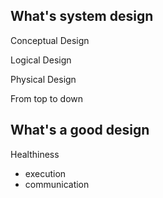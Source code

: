 ## What's system design

Conceptual Design

Logical Design

Physical Design

From top to down

## What's a good design

Healthiness

* execution
* communication




